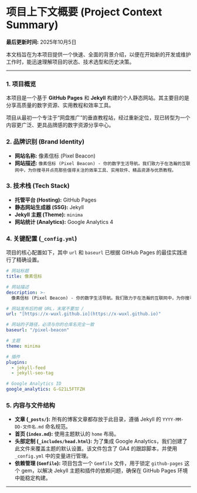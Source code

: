 # 项目上下文概要 (Project Context Summary)

**最后更新时间:** 2025年10月5日

本文档旨在为本项目提供一个快速、全面的背景介绍，以便在开始新的开发或维护工作时，能迅速理解项目的状态、技术选型和历史决策。

---

### 1. 项目概览

本项目是一个基于 **GitHub Pages** 和 **Jekyll** 构建的个人静态网站。其主要目的是分享高质量的数字资源、实用教程和效率工具。

项目从最初一个专注于“网盘推广”的垂直教程站，经过重新定位，现已转型为一个内容更广泛、更具品牌感的数字资源分享中心。

### 2. 品牌识别 (Brand Identity)

* **网站名称:** 像素信标 (Pixel Beacon)
* **网站描述:** `像素信标 (Pixel Beacon) - 你的数字生活导航。我们致力于在浩瀚的互联网中，为你搜寻并点亮那些值得关注的效率工具、实用软件、精品资源与优质教程。`

### 3. 技术栈 (Tech Stack)

* **托管平台 (Hosting):** GitHub Pages
* **静态网站生成器 (SSG):** Jekyll
* **Jekyll 主题 (Theme):** `minima`
* **网站统计 (Analytics):** Google Analytics 4

### 4. 关键配置 (`_config.yml`)

项目的核心配置如下，其中 `url` 和 `baseurl` 已根据 GitHub Pages 的最佳实践进行了精确设置。

```yaml
# 网站标题
title: 像素信标

# 网站描述
description: >-
  像素信标 (Pixel Beacon) - 你的数字生活导航。我们致力于在浩瀚的互联网中，为你搜寻并点亮那些值得关注的效率工具、实用软件、精品资源与优质教程。

# 网站发布后的根 URL，末尾不要加 /
url: "[https://x-wuxl.github.io](https://x-wuxl.github.io)" 

# 网站的子路径，必须与你的仓库名完全一致
baseurl: "/pixel-beacon"

# 主题
theme: minima

# 插件
plugins:
  - jekyll-feed
  - jekyll-seo-tag

# Google Analytics ID
google_analytics: G-G21L5FTFZH
```

### 5. 内容与文件结构

* **文章 (`_posts/`):** 所有的博客文章都存放于此目录，遵循 Jekyll 的 `YYYY-MM-DD-文件名.md` 命名规范。
* **首页 (`index.md`):** 使用主题默认的 `home` 布局。
* **头部定制 (`_includes/head.html`):** 为了集成 Google Analytics，我们创建了此文件来覆盖主题的默认设置。该文件包含了 GA4 的跟踪脚本，并使用 `_config.yml` 中的变量进行管理。
* **依赖管理 (`Gemfile`):** 项目包含一个 `Gemfile` 文件，用于锁定 `github-pages` 这个 gem，以解决 Jekyll 主题和插件的依赖问题，确保在 GitHub Pages 环境中能稳定构建。

---